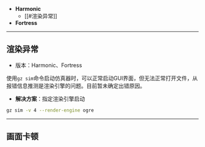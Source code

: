 
+ **Harmonic**
	+ [[#渲染异常]]
+ **Fortress**


---
## 渲染异常

+ 版本：Harmonic、Fortress

使用`gz sim`命令启动仿真器时，可以正常启动GUI界面，但无法正常打开文件，从报错信息推测是渲染引擎的问题。目前暂未确定出错原因。

+ **解决方案**：指定渲染引擎启动

```bash
gz sim -v 4 --render-engine ogre
```


---
## 画面卡顿

